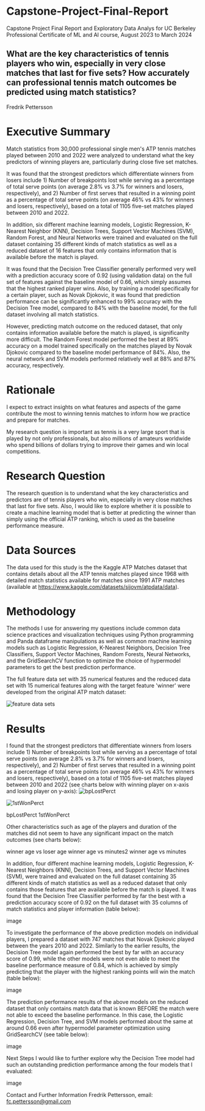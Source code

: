 # Capstone-Project-Final-Report
Capstone Project Final Report and Exploratory Data Analys for UC Berkeley Professional Certificate of ML and AI course, August 2023 to March 2024

## What are the key characteristics of tennis players who win, especially in very close matches that last for five sets? How accurately can professional tennis match outcomes be predicted using match statistics?
Fredrik Pettersson

# Executive Summary
Match statistics from 30,000 professional single men's ATP tennis matches played between 2010 and 2022 were analyzed to understand what the key predictors of winning players are, particularly during close five set matches.

It was found that the strongest predictors which differentiate winners from losers include 1) Number of breakpoints lost while serving as a percentage of total serve points (on average 2.8% vs 3.7% for winners and losers, respectively), and 2) Number of first serves that resulted in a winning point as a percentage of total serve points (on average 46% vs 43% for winners and losers, respectively), based on a total of 1105 five-set matches played between 2010 and 2022.

In addition, six different machine learning models, Logistic Regression, K-Nearest Neighbor (KNN), Decision Trees, Support Vector Machines (SVM), Random Forest, and Neural Networks were trained and evaluated on the full dataset containing 35 different kinds of match statistics as well as a reduced dataset of 16 features that only contains information that is available before the match is played.

It was found that the Decision Tree Classifier generally performed very well with a prediction accuracy score of 0.92 (using validation data) on the full set of features against the baseline model of 0.66, which simply assumes that the highest ranked player wins. Also, by training a model specifically for a certain player, such as Novak Djokovic, it was found that prediction performance can be significantly enhanced to 99% accuracy with the Decision Tree model, compared to 84% with the baseline model, for the full dataset involving all match statistics. 

However, predicting match outcome on the reduced dataset, that only contains information available before the match is played, is significanlty more difficult. The Random Forest model performed the best at 89% accuracy on a model trained specifically on the matches played by Novak Djokovic compared to the baseline model performance of 84%. Also, the neural network and SVM models performed relatively well at 88% and 87% accuracy, respectively. 

# Rationale
I expect to extract insights on what features and aspects of the game contribute the most to winning tennis matches to inform how we practice and prepare for matches.

My research question is important as tennis is a very large sport that is played by not only professionals, but also millions of amateurs worldwide who spend billions of dollars trying to improve their games and win local competitions.

# Research Question
The research question is to understand what the key characteristics and predictors are of tennis players who win, especially in very close matches that last for five sets. Also, I would like to explore whether it is possible to create a machine learning model that is better at predicting the winner than simply using the official ATP ranking, which is used as the baseline performance measure.

# Data Sources
The data used for this study is the the Kaggle ATP Matches dataset that contains details about all the ATP tennis matches played since 1968 with detailed match statistics available for matches since 1991 ATP matches (available at https://www.kaggle.com/datasets/sijovm/atpdata/data).

# Methodology
The methods I use for answering my questions include common data science practices and visualization techniques using Python programming and Panda dataframe manipulations as well as common machine learning models such as Logistic Regression, K-Nearest Neighbors, Decision Tree Classifiers, Support Vector Machines, Random Forests, Neural Networks, and the GridSearchCV function to optimize the choice of hypermodel parameters to get the best prediction performance.

The full feature data set with 35 numerical features and the reduced data set with 15 numerical features along with the target feature 'winner' were developed from the original ATP match dataset:



![feature data sets](https://github.com/fredrik-pettersson/Capstone-Project-Final-Report/assets/146313002/acdf410c-4daf-41a8-8c18-5d74451d161d)



# Results
I found that the strongest predictors that differentiate winners from losers include 1) Number of breakpoints lost while serving as a percentage of total serve points (on average 2.8% vs 3.7% for winners and losers, respectively), and 2) Number of first serves that resulted in a winning point as a percentage of total serve points (on average 46% vs 43% for winners and losers, respectively), based on a total of 1105 five-set matches played between 2010 and 2022 (see charts below with winning player on x-axis and losing player on y-axis): 
![bpLostPerct](https://github.com/fredrik-pettersson/Capstone-Project-Final-Report/assets/146313002/d413ee9b-c65a-4b39-ae2a-f9ef6300d003)

![1stWonPerct](https://github.com/fredrik-pettersson/Capstone-Project-Final-Report/assets/146313002/790733db-8363-4a8f-aef5-6214cd8ca8ed)




bpLostPerct 1stWonPerct

Other characteristics such as age of the players and duration of the matches did not seem to have any significant impact on the match outcomes (see charts below):

winner age vs loser age winner age vs minutes2 winner age vs minutes

In addition, four different machine learning models, Logistic Regression, K-Nearest Neighbors (KNN), Decision Trees, and Support Vector Machines (SVM), were trained and evaluated on the full dataset containing 35 different kinds of match statistics as well as a reduced dataset that only contains those features that are available before the match is played. It was found that the Decision Tree Classifier performed by far the best with a prediction accuracy score of 0.92 on the full dataset with 35 columns of match statistics and player information (table below):

image

To investigate the performance of the above prediction models on individual players, I prepared a dataset with 747 matches that Novak Djokovic played between the years 2010 and 2022. Similarly to the earlier results, the Decision Tree model again performed the best by far with an accuracy score of 0.99, while the other models were not even able to meet the baseline performance measure of 0.84, which is achieved by simply predicting that the player with the highest ranking points will win the match (table below):

image

The prediction performance results of the above models on the reduced dataset that only contains match data that is known BEFORE the match were not able to exceed the baseline performance. In this case, the Logistic Regression, Decision Tree, and SVM models performed about the same at around 0.66 even after hypermodel parameter optimization using GridSearchCV (see table below):

image

Next Steps
I would like to further explore why the Decision Tree model had such an outstanding prediction performance among the four models that I evaluated:

image

Contact and Further Information
Fredrik Pettersson, email: fc.pettersson@gmail.com
